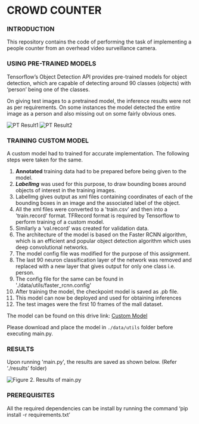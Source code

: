 # CROWD COUNTER

### INTRODUCTION

This repository contains the code of performing the task of implementing a people counter from an overhead video surveillance camera.

### USING PRE-TRAINED MODELS

Tensorflow’s Object Detection API provides pre-trained models for object detection, which are capable of detecting around 90 classes (objects) with ‘person’ being one of the classes.

On giving test images to a pretrained model, the inference results were not as per requirements. On some instances the model detected the entire image as a person and also missing out on some fairly obvious ones.

![PT Result1](https://github.com/darpan-jain/crowd-counter/blob/master/pretrained-results/result1.png)
![PT Result2](https://github.com/darpan-jain/crowd-counter/blob/master/pretrained-results/result2.png)


### TRAINING CUSTOM MODEL

A custom model had to trained for accurate implementation. The following steps were taken for the same.

1. **Annotated** training data had to be prepared before being given to the model.
2. ***LabelImg*** was used for this purpose, to draw bounding boxes around objects of interest in the training images.
3. LabelImg gives output as xml files containing coordinates of each of the bounding boxes in an image and the associated label of the object.
4. All the xml files were converted to a 'train.csv' and then into a 'train.record' format. TFRecord format is required by Tensorflow to perform training of a custom model.
5. Similarly a ‘val.record’ was created for validation data.
6. The architecture of the model is based on the Faster RCNN algorithm, which is an efficient and popular object detection algorithm which uses deep convolutional networks.
7. The model config file was modified for the purpose of this assignment.
8. The last 90 neuron classification layer of the network was removed and replaced with a new layer that gives output for only one class i.e. person.
9. The config file for the same can be found in './data/utils/faster_rcnn.config'
10. After training the model, the checkpoint model is saved as .pb file.
11. This model can now be deployed and used for obtaining inferences
12. The test images were the first 10 frames of the mall dataset.

The model can be found on this drive link: ​[Custom Model](https://drive.google.com/open?id=1IBgEyaASf10KUFTCbky9mtruUpyoqDWR)

Please download and place the model in `./data/utils` folder before executing main.py.

### RESULTS
Upon running 'main.py', the results are saved as shown below. (Refer ‘./results’ folder)

![_Figure 2. Results of main.py_](https://github.com/darpan-jain/crowd-counter/blob/master/results/result0003.jpg)

### PREREQUISITES
All the required dependencies can be install by running the command ‘pip install -r requirements.txt’
